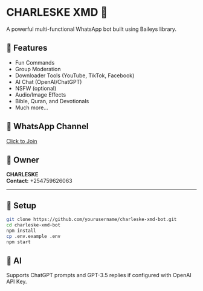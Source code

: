 # CHARLESKE XMD 🤖

A powerful multi-functional WhatsApp bot built using Baileys library.

## 📌 Features
- Fun Commands
- Group Moderation
- Downloader Tools (YouTube, TikTok, Facebook)
- AI Chat (OpenAI/ChatGPT)
- NSFW (optional)
- Audio/Image Effects
- Bible, Quran, and Devotionals
- Much more...

## 📲 WhatsApp Channel
[Click to Join](https://whatsapp.com/channel/0029Vao2hgeChq6HJ5bmlZ3K)

## 👤 Owner
**CHARLESKE**  
**Contact:** +254759626063

---

## 🔧 Setup

```bash
git clone https://github.com/yourusername/charleske-xmd-bot.git
cd charleske-xmd-bot
npm install
cp .env.example .env
npm start
```

## 🧠 AI
Supports ChatGPT prompts and GPT-3.5 replies if configured with OpenAI API Key.

